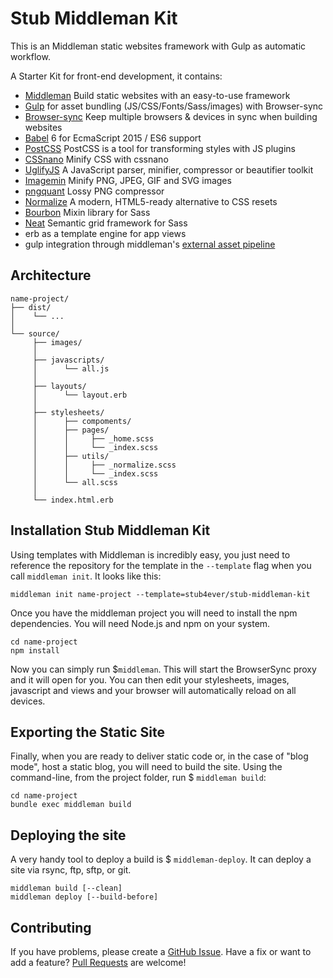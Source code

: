 # Stub Middleman Kit

This is an Middleman static websites framework with Gulp as automatic workflow.

A Starter Kit for front-end development, it contains:
 - [Middleman](https://middlemanapp.com/) Build static websites with an easy-to-use framework
 - [Gulp](https://github.com/gulpjs/gulp) for asset bundling (JS/CSS/Fonts/Sass/images) with Browser-sync
 - [Browser-sync](https://github.com/BrowserSync/browser-sync) Keep multiple browsers & devices in sync when building websites
 - [Babel](https://babeljs.io/) 6 for EcmaScript 2015 / ES6 support
 - [PostCSS](https://github.com/postcss/postcss) PostCSS is a tool for transforming styles with JS plugins
 - [CSSnano](https://github.com/ben-eb/gulp-cssnano) Minify CSS with cssnano
 - [UglifyJS](https://github.com/mishoo/UglifyJS2) A JavaScript parser, minifier, compressor or beautifier toolkit
 - [Imagemin](https://github.com/imagemin/imagemin) Minify PNG, JPEG, GIF and SVG images
 - [pngquant](https://github.com/pornel/pngquant) Lossy PNG compressor
 - [Normalize](https://necolas.github.io/normalize.css/) A modern, HTML5-ready alternative to CSS resets
 - [Bourbon](https://github.com/thoughtbot/bourbon) Mixin library for Sass
 - [Neat](https://github.com/thoughtbot/neat) Semantic grid framework for Sass
 - erb as a template engine for app views
 - gulp integration through middleman's [external asset pipeline](https://middlemanapp.com/advanced/external-pipeline)

## Architecture

    name-project/
    ├── dist/
    │    └── ...
    │
    └── source/
         ├── images/
         │
         ├── javascripts/
         │      └── all.js
         │
         ├── layouts/
         │      └── layout.erb
         │
         ├── stylesheets/
         │      ├── compoments/
         │      ├── pages/
         │      │     ├── _home.scss
         │      │     └── _index.scss
         │      ├── utils/
         │      │     ├── _normalize.scss
         │      │     └── _index.scss
         │      └── all.scss
         │
         └── index.html.erb
         
## Installation Stub Middleman Kit

Using templates with Middleman is incredibly easy, you just need to reference
the repository for the template in the ``--template`` flag when you call
``middleman init``. It looks like this:

```
middleman init name-project --template=stub4ever/stub-middleman-kit
```

Once you have the middleman project you will need to install the npm
dependencies. You will need Node.js and npm on your system.

```
cd name-project
npm install
```

Now you can simply run $``middleman``. This will start the BrowserSync proxy
and it will open for you. You can then edit your stylesheets, images, javascript and views and your
browser will automatically reload on all devices.

## Exporting the Static Site

Finally, when you are ready to deliver static code or, in the case of "blog mode", host a static blog, you will need to build the site. Using the command-line, from the project folder, run $ ``middleman build``:

```
cd name-project
bundle exec middleman build
```

## Deploying the site

A very handy tool to deploy a build is $ ``middleman-deploy``. It can deploy a site via rsync, ftp, sftp, or git.

```
middleman build [--clean]
middleman deploy [--build-before]
```

## Contributing
If you have problems, please create a [GitHub Issue](https://github.com/stub4ever/stub-middleman-kit/issues).
Have a fix or want to add a feature? [Pull Requests](https://github.com/stub4ever/stub-middleman-kit/pulls) are welcome!



